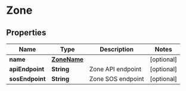 # Zone

## Properties
Name | Type | Description | Notes
------------ | ------------- | ------------- | -------------
**name** | [**ZoneName**](ZoneName.md) |  |  [optional]
**apiEndpoint** | **String** | Zone API endpoint |  [optional]
**sosEndpoint** | **String** | Zone SOS endpoint |  [optional]
